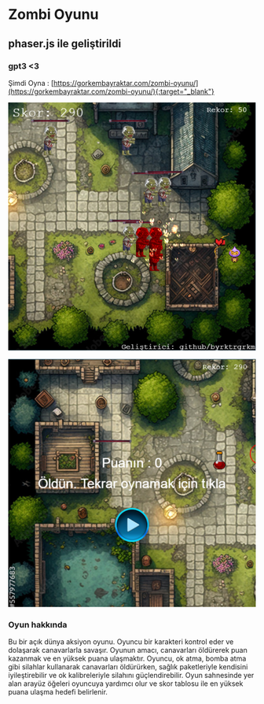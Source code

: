 # Zombi Oyunu 
## phaser.js ile geliştirildi 
### gpt3 <3

Şimdi Oyna : [https://gorkembayraktar.com/zombi-oyunu/](https://gorkembayraktar.com/zombi-oyunu/){:target="_blank"}

![Oyun içerisi](game_photos/photo_1.png)

![Yeniden başlatma](game_photos/photo_2.png)


### Oyun hakkında

Bu bir açık dünya aksiyon oyunu. Oyuncu bir karakteri kontrol eder ve dolaşarak canavarlarla savaşır. Oyunun amacı, canavarları öldürerek puan kazanmak ve en yüksek puana ulaşmaktır. Oyuncu, ok atma, bomba atma gibi silahlar kullanarak canavarları öldürürken, sağlık paketleriyle kendisini iyileştirebilir ve ok kalibreleriyle silahını güçlendirebilir. Oyun sahnesinde yer alan arayüz öğeleri oyuncuya yardımcı olur ve skor tablosu ile en yüksek puana ulaşma hedefi belirlenir.